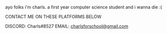 ayo folks i'm charls. a first year computer science student and i wanna die :(

CONTACT ME ON THESE PLATFORMS BELOW 

DISCORD: Charls#8527
EMAIL: charlsforschool@gmail.com

